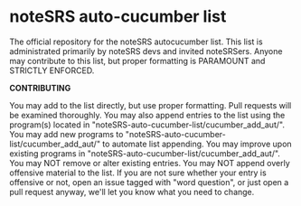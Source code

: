 noteSRS auto-cucumber list
=============================

The official repository for the noteSRS autocucumber list. 
This list is administrated primarily by noteSRS devs and invited noteSRSers. 
Anyone may contribute to this list, but proper formatting is PARAMOUNT and STRICTLY ENFORCED. 

**CONTRIBUTING**

You may add to the list directly, but use proper formatting. Pull requests will be examined thoroughly. 
You may also append entries to the list using the program(s) located in "noteSRS-auto-cucumber-list/cucumber_add_aut/".
You may add new programs to "noteSRS-auto-cucumber-list/cucumber_add_aut/" to automate list appending. 
You may improve upon existing programs in "noteSRS-auto-cucumber-list/cucumber_add_aut/". 
You may NOT remove or alter existing entries. 
You may NOT append overly offensive material to the list. 
If you are not sure whether your entry is offensive or not, open an issue tagged with "word question", or just open a pull request anyway, we'll let you know what you need to change. 
	
	
